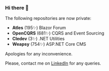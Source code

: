 ### Hi there 👋

The following repositories are now private:

- **Atles** (195✨) Blazor Forum
- **OpenCQRS** (681✨) CQRS and Event Sourcing
- **Cledev** (3✨) .NET Utilities
- **Weapsy** (754✨) ASP.NET Core CMS

Apologies for any inconvenience.

Please, contact me on [LinkedIn](https://uk.linkedin.com/in/lucabriguglia) for any queries.

<!--
**lucabriguglia/lucabriguglia** is a ✨ _special_ ✨ repository because its `README.md` (this file) appears on your GitHub profile.

Here are some ideas to get you started:

- 🔭 I’m currently working on ...
- 🌱 I’m currently learning ...
- 👯 I’m looking to collaborate on ...
- 🤔 I’m looking for help with ...
- 💬 Ask me about ...
- 📫 How to reach me: ...
- 😄 Pronouns: ...
- ⚡ Fun fact: ...
-->

